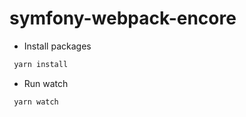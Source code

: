 # symfony-webpack-encore

* Install packages 

```bash
 yarn install
```
* Run watch 

```bash
 yarn watch
```
